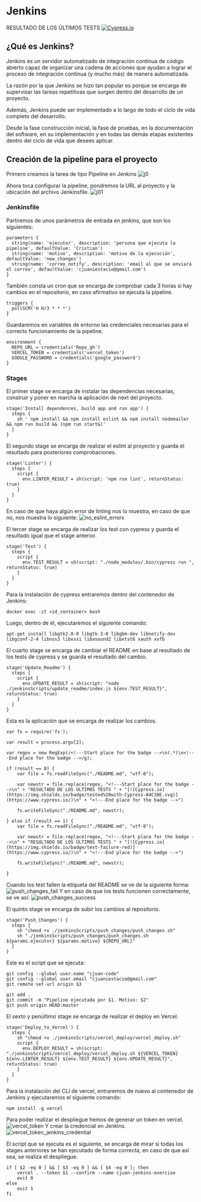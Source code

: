 # Jenkins

<!---Start place for the badge -->
RESULTADO DE LOS ÚLTIMOS TESTS [![Cypress.io](https://img.shields.io/badge/tested%20with-Cypress-04C38E.svg)](https://www.cypress.io/)
<!---End place for the badge -->

## ¿Qué es Jenkins?

Jenkins es un servidor automatizado de integración continua de código abierto capaz de organizar una cadena de acciones que ayudan a lograr el proceso de integración continua (y mucho más) de manera automatizada.

La razón por la que Jenkins se hizo tan popular es porque se encarga de supervisar las tareas repetitivas que surgen dentro del desarrollo de un proyecto.

Además, Jenkins puede ser implementado a lo largo de todo el ciclo de vida completo del desarrollo.

Desde la fase construcción inicial, la fase de pruebas, en la documentación del software, en su implementación y en todas las demás etapas existentes dentro del ciclo de vida que desees aplicar.

## Creación de la pipeline para el proyecto
Primero creamos la tarea de tipo Pipeline en Jenkins
![j0](https://user-images.githubusercontent.com/79716922/151997259-51cac415-d91a-49f6-b105-2dcbf6e2e165.png)

Ahora toca configurar la pipeline, pondremos la URL al proyecto y la ubicación del archivo Jenkinsfile.
![j01](https://user-images.githubusercontent.com/79716922/151997260-72a1b849-9f7d-41b7-b082-43d0e631a3be.png)

### Jenkinsfile

Partiremos de unos parámetros de entrada en jenkins, que son los siguientes:
``` 
parameters {
  string(name: 'ejecutor', description: 'persona que ejecuta la pipeline', defaultValue: 'Cristian')
  string(name: 'motivo', description: 'motivo de la ejecución', defaultValue: 'new_changes')
  string(name: 'correo_notify', description: 'email al que se enviará el correo', defaultValue: 'cjuaniestacio@gmail.com')
}
```
También consta un cron que se encarga de comprobar cada 3 horas si hay cambios en el repositorio, en caso afirmativo se ejecuta la pipeline.
```
triggers {
  pollSCM('H H/3 * * *')
}
```
Guardaremos en variables de entorno las credenciales necesarias para el correcto funcionamiento de la pipeline.
```
environment {
  REPO_URL = credentials('Repo_gh')
  VERCEL_TOKEN = credentials('vercel_token')
  GOOGLE_PASSWORD = credentials('google_password')
}
```
### Stages
El primer stage se encarga de instalar las dependencias necesarias, construir y poner en marcha la aplicación de next del proyecto.
```
stage('Install dependences, build app and run app') {
  steps {
    sh ' npm install && npm install eslint && npm install nodemailer && npm run build && (npm run start&)'
  }
}
```
El segundo stage se encarga de realizar el eslint al proyecto y guarda el resultado para posteriores comprobaciones.
```
stage('Linter') {
  steps {
    script {
      env.LINTER_RESULT = sh(script: 'npm run lint', returnStatus: true)
    }
  }
}
```
En caso de que haya algún error de linting nos lo muestra, en caso de que no, nos muestra lo siguiente:
![no_eslint_errors](https://user-images.githubusercontent.com/79716922/152013654-46c19847-2d0d-41cb-8e97-8c77aec5fbd0.png)

El tercer stage se encarga de realizar los test con cypress y guarda el resultado igual que el stage anterior.
```
stage('Test') {
  steps {
    script {
      env.TEST_RESULT = sh(script: "./node_modules/.bin/cypress run ", returnStatus: true)
    }
  }
}
```
Para la instalación de cypress entraremos dentro del contenedor de Jenkins:
```
docker exec -it <id_container> bash
```
Luego, dentro de él, ejecutaremos el siguiente comando:
```
apt-get install libgtk2.0-0 libgtk-3-0 libgbm-dev libnotify-dev libgconf-2-4 libnss3 libxss1 libasound2 libxtst6 xauth xvfb
```
El cuarto stage se encarga de cambiar el README en base al resultado de los tests de cypress y se guarda el resultado del cambio.
```
stage('Update_Readme') {
  steps {
    script {
      env.UPDATE_RESULT = sh(script: "node ./jenkinsScripts/update_readme/index.js ${env.TEST_RESULT}", returnStatus: true)
    }
  }
}
```
Esta es la aplicación que se encarga de realizar los cambios.
```
var fs = require('fs');

var result = process.argv[2];

var regex = new RegExp(/<!---Start place for the badge -->\n(.*)\n<!---End place for the badge -->/g);
    
if (result == 0) {
    var file = fs.readFileSync("./README.md", "utf-8");

    var newstr = file.replace(regex, "<!---Start place for the badge -->\n" + "RESULTADO DE LOS ÚLTIMOS TESTS " + "[![Cypress.io](https://img.shields.io/badge/tested%20with-Cypress-04C38E.svg)](https://www.cypress.io/)\n" + "<!---End place for the badge -->")

    fs.writeFileSync("./README.md", newstr);

} else if (result == 1) {
    var file = fs.readFileSync("./README.md", "utf-8");

    var newstr = file.replace(regex, "<!---Start place for the badge -->\n" + "RESULTADO DE LOS ÚLTIMOS TESTS " + "[![Cypress.io](https://img.shields.io/badge/test-failure-red)](https://www.cypress.io/)\n" + "<!---End place for the badge -->")

    fs.writeFileSync("./README.md", newstr);

}

```
Cuando los test fallen la etiqueta del README se ve de la siguiente forma:
![push_changes_fail](https://user-images.githubusercontent.com/79716922/152015947-e55b8dc2-3e45-49db-bdd3-d23f24249342.png)
Y en caso de que los tests funcionen correctamente, se ve así:
![push_changes_success](https://user-images.githubusercontent.com/79716922/152016037-62ba0b06-23a2-4625-927d-b22b27701783.png)

El quinto stage se encarga de subir los cambios al repositorio.
```
stage('Push_Changes') {
  steps {
    sh "chmod +x ./jenkinsScripts/push_changes/push_changes.sh"
    sh "./jenkinsScripts/push_changes/push_changes.sh ${params.ejecutor} ${params.motivo} ${REPO_URL}"
  }
}
```
Este es el script que se ejecuta:
```
git config --global user.name "cjuan-code"
git config --global user.email "cjuaniestacio@gmail.com"
git remote set-url origin $3

git add .
git commit -m "Pipeline ejecutada por $1. Motivo: $2"
git push origin HEAD:master
```
El sexto y penúltimo stage se encarga de realizar el deploy en Vercel.
```
stage('Deploy_to_Vercel') {
  steps {
    sh "chmod +x ./jenkinsScripts/vercel_deploy/vercel_deploy.sh"
    script {
      env.DEPLOY_RESULT = sh(script: "./jenkinsScripts/vercel_deploy/vercel_deploy.sh ${VERCEL_TOKEN} ${env.LINTER_RESULT} ${env.TEST_RESULT} ${env.UPDATE_RESULT}", returnStatus: true)
    }
  }
}
```

Para la instalación del CLI de vercel, entraremos de nuevo al contenedor de Jenkins y ejecutaremos el siguiente comando:
```
npm install -g vercel

```

Para poder realizar el despliegue hemos de generar un token en vercel.
![vercel_token](https://user-images.githubusercontent.com/79716922/152017045-efafa206-bc79-4af3-bda3-ac323a1eb7a5.png)
Y crear la credencial en Jenkins.
![vercel_token_jenkins_credential](https://user-images.githubusercontent.com/79716922/152017120-66b6dd70-3a42-4926-ac64-d46d23ecd033.png)

El script que se ejecuta es el siguiente, se encarga de mirar si todas los stages anteriores se han ejecutado de forma correcta, en caso de que así sea, se realiza el despliegue.
```
if [ $2 -eq 0 ] && [ $3 -eq 0 ] && [ $4 -eq 0 ]; then
    vercel . --token $1 --confirm --name cjuan-jenkins-exercise
    exit 0
else
    exit 1
fi
```
